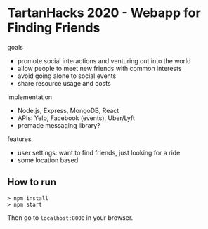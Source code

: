 # TartanHacks 2020 - Webapp for Finding Friends
goals
* promote social interactions and venturing out into the world
* allow people to meet new friends with common interests
* avoid going alone to social events
* share resource usage and costs


implementation
- Node.js, Express, MongoDB, React
- APIs: Yelp, Facebook (events), Uber/Lyft
- premade messaging library?

features
- user settings: want to find friends, just looking for a ride
- some location based


## How to run

```
> npm install
> npm start
```

Then go to `localhost:8000` in your browser.

